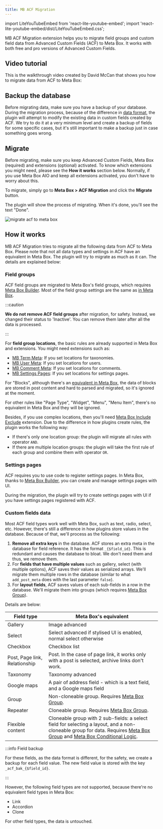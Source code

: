 ```yaml
---
title: MB ACF Migration
---
```


import LiteYouTubeEmbed from 'react-lite-youtube-embed';
import 'react-lite-youtube-embed/dist/LiteYouTubeEmbed.css';

MB ACF Migration extension helps you to migrate field groups and custom field data from Advanced Custom Fields (ACF) to Meta Box. It works with both free and pro versions of Advanced Custom Fields.

## Video tutorial

This is the walkthrough video created by David McCan that shows you how to migrate data from ACF to Meta Box:

<LiteYouTubeEmbed id='JD75cXNmIso' />

## Backup the database

Before migrating data, make sure you have a backup of your database. During the migration process, because of the difference in [data format](/database/), the plugin will attempt to modify the existing data in custom fields created by ACF. We try to do it at a very minimum level and create a backup of fields for some specific cases, but it's still important to make a backup just in case something goes wrong.

## Migrate

Before migrating, make sure you keep Advanced Custom Fields, Meta Box (required) and extensions (optional) activated. To know which extensions you might need, please see the **How it works** section below. Normally, if you use Meta Box AIO and keep all extensions activated, you don't have to worry about this.

To migrate, simply go to **Meta Box > ACF Migration** and click the **Migrate** button.

The plugin will show the process of migrating. When it's done, you'll see the text "Done".

![migrate acf to meta box](https://i.imgur.com/ixRIrIE.png)

## How it works

MB ACF Migration tries to migrate all the following data from ACF to Meta Box. Please note that not all data types and settings in ACF have an equivalent in Meta Box. The plugin will try to migrate as much as it can. The details are explained below:

### Field groups

ACF field groups are migrated to Meta Box's field groups, which requires [Meta Box Builder](https://metabox.io/plugins/meta-box-builder/). Most of the field group settings are the same as [in Meta Box](/creating-meta-boxes/).

:::caution

**We do not remove ACF field groups** after migration, for safety. Instead, we changed their status to 'Inactive'. You can remove them later after all the data is processed.

:::

For **field group locations**, the basic rules are already supported in Meta Box and extensions. You might need extensions such as:

- [MB Term Meta](https://metabox.io/plugins/mb-term-meta/): If you set locations for taxonomies.
- [MB User Meta](https://metabox.io/plugins/mb-user-meta/): If you set locations for users.
- [MB Comment Meta](https://metabox.io/plugins/mb-comment-meta/): If you set locations for comments.
- [MB Settings Pages](https://metabox.io/plugins/mb-settings-pages/): If you set locations for settings pages.

For "Blocks", although there's an [equivalent in Meta Box](https://metabox.io/plugins/mb-blocks/), the data of blocks are stored in post content and hard to parsed and migrated, so it's ignored at the moment.

For other rules like "Page Type", "Widget", "Menu", "Menu Item", there's no equivalent in Meta Box and they will be ignored.

Besides, if you use complex locations, then you'll need [Meta Box Include Exclude](https://metabox.io/plugins/meta-box-include-exclude/) extension. Due to the difference in how plugins create rules, the plugin works the following way:

- If there's only one location group: the plugin will migrate all rules with operator `AND`.
- If there are multiple location groups: the plugin will take the first rule of each group and combine them with operator `OR`.

### Settings pages

ACF requires you to use code to register settings pages. In Meta Box, thanks to [Meta Box Builder](https://metabox.io/plugins/meta-box-builder/), you can create and manage settings pages with UI.

During the migration, the plugin will try to create settings pages with UI if you have settings pages registered with ACF.

### Custom fields data

Most ACF field types work well with Meta Box, such as text, radio, select, etc. However, there's still a difference in how plugins store values in the database. Because of that, we'll process as the following:

1. **Remove all extra keys** in the database. ACF stores an extra meta in the database for field reference. It has the format `_{$field_id}`. This is redundant and causes the database to bloat. We don't need them and thus, we remove them.
2. For **fields that have multiple values** such as gallery, select (with multiple options), ACF saves their values as serialized arrays. We'll migrate them multiple rows in the database (similar to what `add_post_meta` does with the last parameter `false`).
3. For **layout fields**, ACF saves values of each sub-fields in a row in the database. We'll migrate them into groups (which requires [Meta Box Group](https://metabox.io/plugins/meta-box-group/)).

Details are below:

Field type | Meta Box's equivalent
--- | ---
Gallery | Image advanced
Select | Select advanced if stylised UI is enabled, normal select otherwise
Checkbox | Checkbox list
Post, Page link, Relationship | Post. In the case of page link, it works only with a post is selected, archive links don't work.
Taxonomy | Taxonomy advanced
Google maps | A pair of address field - which is a text field, and a Google maps field
Group | Non-cloneable group. Requires [Meta Box Group](https://metabox.io/plugins/meta-box-group/).
Repeater | Cloneable group. Requires [Meta Box Group](https://metabox.io/plugins/meta-box-group/).
Flexible content | Cloneable group with 2 sub-fields: a select field for selecting a layout, and a non-cloneable group for data. Requires [Meta Box Group](https://metabox.io/plugins/meta-box-group/) and [Meta Box Conditional Logic](https://metabox.io/plugins/meta-box-conditional-logic/).

:::info Field backup

For these fields, as the data format is different, for the safety, we create a backup for each field value. The new field value is stored with the key `_acf_bak_{$field_id}`.

:::

However, the following field types are not supported, because there're no equivalent field types in Meta Box:
- Link
- Accordion
- Clone

For other field types, the data is untouched.
